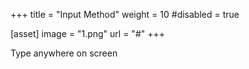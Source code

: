+++
title = "Input Method"
weight = 10
#disabled = true

[asset]
  image = "1.png"
  url = "#"
+++

Type anywhere on screen
